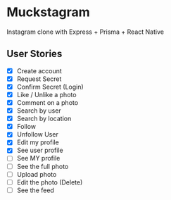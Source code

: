 # Muckstagram
Instagram clone with Express + Prisma + React Native

## User Stories

- [x] Create account
- [x] Request Secret
- [x] Confirm Secret (Login)
- [x] Like / Unlike a photo
- [x] Comment on a photo
- [x] Search by user
- [x] Search by location
- [x] Follow
- [x] Unfollow User
- [x] Edit my profile
- [x] See user profile
- [ ] See MY profile
- [ ] See the full photo
- [ ] Upload photo
- [ ] Edit the photo (Delete)
- [ ] See the feed